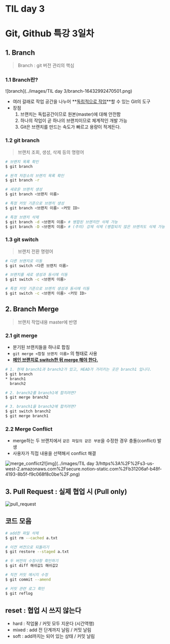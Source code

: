 # TIL day 3

# Git, Github 특강 3일차

## 1. Branch

> Branch : git 버전 관리의 핵심

### 1.1 Branch란?

![branch](../images/TIL day 3/branch-16432992470501.png)

- 여러 갈래로 작업 공간을 나누어 **<u>독립적으로 작업</u>**할 수 있는 Git의 도구 
- 장점
  1.  브랜치는 독립공간이므로 원본(master)에 대해 안전함
  2.  하나의 작업이 곧 하나의 브랜치이므로 체계적인 개발 가능
  3. Git은 브랜치를 만드는 속도가 빠르고 용량이 적게든다.

### 1.2 git branch

> 브랜치 조회, 생성, 삭제 등의 명령어

```bash
# 브랜치 목록 확인
$ git branch

# 원격 저장소의 브랜치 목록 확인
$ git branch -r

# 새로운 브랜치 생성
$ git branch <브랜치 이름>

# 특정 커밋 기준으로 브랜치 생성
$ git branch <브랜치 이름> <커밋 ID>

# 특정 브랜치 삭제
$ git branch -d <브랜치 이름> # 병합된 브랜치만 삭제 가능
$ git branch -D <브랜치 이름> # (주의) 강제 삭제 (병합되지 않은 브랜치도 삭제 가능)
```

### 1.3 git switch

> 브랜치 전환 명령어

```bash
# 다른 브랜치로 이동
$ git switch <다른 브랜치 이름>

# 브랜치를 새로 생성과 동시에 이동
$ git switch -c <브랜치 이름>

# 특정 커밋 기준으로 브랜치 생성과 동시에 이동
$ git switch -c <브랜치 이름> <커밋 ID>
```



## 2. Branch Merge

> 브랜치 작업내용 master에 반영

### 2.1 git merge

- 분기된 브랜치들을 하나로 합침
- `git merge <합칠 브랜치 이름>` 의 형태로 사용
- <u>**메인 브랜치로 switch한 뒤 merge 해야 한다.**</u>

```bash
# 1. 현재 branch1과 branch2가 있고, HEAD가 가리키는 곳은 branch1 입니다.
$ git branch
* branch1
  branch2

# 2. branch2를 branch1에 합치려면?
$ git merge branch2

# 3. branch1을 branch2에 합치려면?
$ git switch branch2
$ git merge branch1
```



### 2.2 Merge Conflict

-  merge하는 두 브랜치에서 `같은 파일의 같은 부분`을 수정한 경우 충돌(conflict) 발생
- 사용자가 직접 내용을 선택해서 conflict 해결

![merge_conflict2](/images/merge_conflict2-16433263151972.png)![img](../images/TIL day 3/https%3A%2F%2Fs3-us-west-2.amazonaws.com%2Fsecure.notion-static.com%2Fb31206af-b48f-4193-8b5f-f9c068f8c0be%2F.png)

## 3. Pull Request : 실제 협업 시 (Pull only)

![pull_request](/images/pull_request-16433265051173.png)



## 코드 모음

```bash
# add한 파일 삭제
$ git rm --cached a.txt

# 이전 버전으로 되돌리기
$ git restore --staged a.txt

# 두 버전의 수정사항 확인하기
$ git diff 해쉬값1 해쉬값2

# 직전 커밋 메시지 수정
$ git commit --amend

# 커밋 관련 로그 확인
$ git reflog
```



## reset : 협업 시 쓰지 않는다

- hard : 작업물 / 커밋 모두 지운다 (시간역행)
- mixed : add 전 단계까지 날림 / 커밋 날림
- soft : add까지는 되어 있는 상태 / 커밋 날림